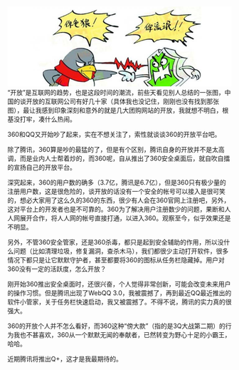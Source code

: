 <img src="/blog/images/360open.jpg"/>
“开放”是互联网的趋势，也是这段时间的潮流，前些天看见别人总结的一张图，中国的谈开放的互联网公司有好几十家（具体我也没记住，刚刚也没有找到那张图），最让我感到印象深刻和意外的就是几大团购网站的开放，我就想不明白，根基没打牢，凑什么热闹。

360和QQ又开始吵了起来，实在不想关注了，索性就谈谈360的开放平台吧。

除了腾讯，360算是吵的最猛的了，但是有个区别，腾讯自身的开放并不是太高调，而是业内人士帮着炒的，而360呢，自从推出了360安全桌面后，就自吹自擂的宣扬自己的开放平台。

深究起来，360的用户数的确多（3.7亿，腾讯是6.7亿），但是360只有极少量的注册用户数，这是很危险的，谈开放的话没有一个安全的帐号可以接入是很可笑的，想必大家用了这么久的360的东西，很少有人会在360官网上注册吧，另外，这对平台上的开发者也是不可靠的。360为了解决用户注册数少的问题，果断和人人网展开合作，将人人网的帐号直接打通，以进入360。观察至今，似乎效果还是不明显。

另外，不管360安全管家，还是360杀毒，都只是起到安全辅助的作用，所以没什么问题（比如清理垃圾，修复漏洞，查杀木马），我们都很少主动打开软件，很多情况下都只是让它默默守护者，甚至都要将360的图标从任务栏隐藏掉。用户对360没有一定的活跃度，怎么开放？

刚开始360推出安全桌面时，还很兴奋，个人觉得非常创新，可能会改变未来用户的操作习惯。但是腾讯出现了WebQQ 3.0，我被震撼了，再到最近QQ最近推出的软件小管家，关于任务栏快速启动，我又被震撼了。不得不说，腾讯的实力真的很强大。

360的开放个人并不怎么看好，而360这种“傍大款”（指的是3Q大战第二期）的行为我也不甚喜欢，360从一个默默无闻的奉献者，已然转变为野心十足的小霸王，哈哈。

近期腾讯将推出Q+，这才是我最期待的。